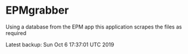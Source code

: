 # EPMgrabber
Using a database from the EPM app this application scrapes the files as required


Latest backup: Sun Oct 6 17:37:01 UTC 2019
